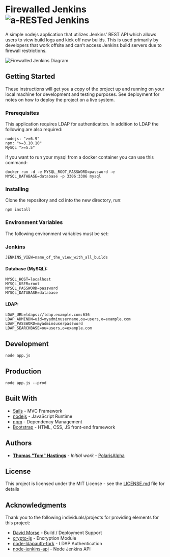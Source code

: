 # Firewalled Jenkins ![a-RESTed Jenkins](https://image.ibb.co/dDKyov/firewall_jenkins.jpg)
A simple nodejs application that utilizes Jenkins' REST API which allows users to view build logs and kick off new builds. This is used primarily by developers that work offsite and can't access Jenkins build servers due to firewall restrictions.

![Firewalled Jenkins Diagram](https://image.ibb.co/cdtJAa/firewalled_jenkins_diagram.png)

## Getting Started

These instructions will get you a copy of the project up and running on your local machine for development and testing purposes. See deployment for notes on how to deploy the project on a live system.

### Prerequisites

This application requires LDAP for authentication. In addition to LDAP the following are also required:

```
nodejs: ">=6.9"
npm: ">=3.10.10"
MySQL ">=5.5"
```
if you want to run your mysql from a docker container you can use this command:

    docker run -d -e MYSQL_ROOT_PASSWORD=password -e MYSQL_DATABASE=database -p 3306:3306 mysql

### Installing

Clone the repository and cd into the new directory, run:

```
npm install
```

### Environment Variables
The following environment variables must be set:

### Jenkins

    JENKINS_VIEW=name_of_the_view_with_all_builds

#### Database (MySQL):

    MYSQL_HOST=localhost
    MYSQL_USER=root
    MYSQL_PASSWORD=password
    MYSQL_DATABASE=database

#### LDAP:

    LDAP_URL=ldaps://ldap.example.com:636
    LDAP_ADMINDN=uid=myadminusername,ou=users,o=example.com
    LDAP_PASSWORD=myadminsuserpassword
    LDAP_SEARCHBASE=ou=users,o=example.com

## Development

```
node app.js
```

## Production

```
node app.js --prod
```

## Built With

* [Sails](http://sailsjs.com/) - MVC Framework
* [nodejs](https://nodejs.org/en/) - JavaScript Runtime
* [npm](https://www.npmjs.com/) - Dependency Management
* [Bootstrap](http://getbootstrap.com/) - HTML, CSS, JS front-end framework

## Authors

* **[Thomas "Tom" Hastings](https://github.com/lifespent)** - *Initial work* - [PolarisAlpha](https://github.com/PolarisAlpha)

## License

This project is licensed under the MIT License - see the [LICENSE.md](LICENSE.md) file for details

## Acknowledgments
Thank you to the following individuals/projects for providing elements for this project:
* [David Morse](https://github.com/dsmorse) - Build / Deployment Support
* [crypto-js](https://github.com/brix/crypto-js) - Encryption Module
* [node-ldapauth-fork](https://github.com/vesse/node-ldapauth-fork) - LDAP Authentication
* [node-jenkins-api](https://github.com/jansepar/node-jenkins-api/) - Node Jenkins API
